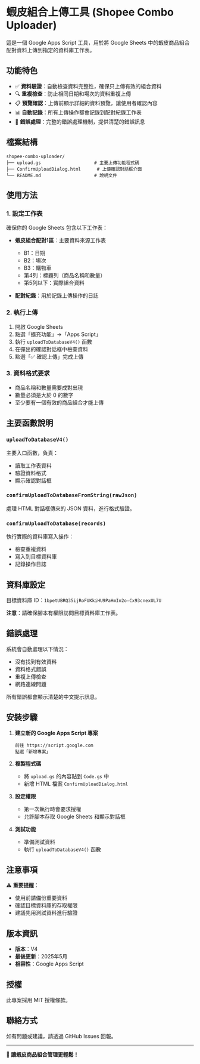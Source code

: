 # 蝦皮組合上傳工具 (Shopee Combo Uploader)

這是一個 Google Apps Script 工具，用於將 Google Sheets 中的蝦皮商品組合配對資料上傳到指定的資料庫工作表。

## 功能特色

- ✅ **資料驗證**：自動檢查資料完整性，確保只上傳有效的組合資料
- 🔍 **重複檢查**：防止相同日期和場次的資料重複上傳
- 📋 **預覽確認**：上傳前顯示詳細的資料預覽，讓使用者確認內容
- 📊 **自動記錄**：所有上傳操作都會記錄到配對紀錄工作表
- 🎯 **錯誤處理**：完整的錯誤處理機制，提供清楚的錯誤訊息

## 檔案結構

```
shopee-combo-uploader/
├── upload.gs                    # 主要上傳功能程式碼
├── ConfirmUploadDialog.html      # 上傳確認對話框介面
└── README.md                    # 說明文件
```

## 使用方法

### 1. 設定工作表

確保你的 Google Sheets 包含以下工作表：

- **蝦皮組合配對1區**：主要資料來源工作表
  - B1：日期
  - B2：場次
  - B3：購物車
  - 第4列：標題列（商品名稱和數量）
  - 第5列以下：實際組合資料

- **配對紀錄**：用於記錄上傳操作的日誌

### 2. 執行上傳

1. 開啟 Google Sheets
2. 點選「擴充功能」→「Apps Script」
3. 執行 `uploadToDatabaseV4()` 函數
4. 在彈出的確認對話框中檢查資料
5. 點選「✅ 確認上傳」完成上傳

### 3. 資料格式要求

- 商品名稱和數量需要成對出現
- 數量必須是大於 0 的數字
- 至少要有一個有效的商品組合才能上傳

## 主要函數說明

### `uploadToDatabaseV4()`
主要入口函數，負責：
- 讀取工作表資料
- 驗證資料格式
- 顯示確認對話框

### `confirmUploadToDatabaseFromString(rawJson)`
處理 HTML 對話框傳來的 JSON 資料，進行格式驗證。

### `confirmUploadToDatabase(records)`
執行實際的資料庫寫入操作：
- 檢查重複資料
- 寫入到目標資料庫
- 記錄操作日誌

## 資料庫設定

目標資料庫 ID：`1bpetUBRQ35ijRoFUKkiHU9PaHmIn2o-Cx93cnexUL7U`

**注意**：請確保腳本有權限訪問目標資料庫工作表。

## 錯誤處理

系統會自動處理以下情況：
- 沒有找到有效資料
- 資料格式錯誤
- 重複上傳檢查
- 網路連線問題

所有錯誤都會顯示清楚的中文提示訊息。

## 安裝步驟

1. **建立新的 Google Apps Script 專案**
   ```
   前往 https://script.google.com
   點選「新增專案」
   ```

2. **複製程式碼**
   - 將 `upload.gs` 的內容貼到 `Code.gs` 中
   - 新增 HTML 檔案 `ConfirmUploadDialog.html`

3. **設定權限**
   - 第一次執行時會要求授權
   - 允許腳本存取 Google Sheets 和顯示對話框

4. **測試功能**
   - 準備測試資料
   - 執行 `uploadToDatabaseV4()` 函數

## 注意事項

⚠️ **重要提醒**：
- 使用前請備份重要資料
- 確認目標資料庫的存取權限
- 建議先用測試資料進行驗證

## 版本資訊

- **版本**：V4
- **最後更新**：2025年5月
- **相容性**：Google Apps Script

## 授權

此專案採用 MIT 授權條款。

## 聯絡方式

如有問題或建議，請透過 GitHub Issues 回報。

---

**🎯 讓蝦皮商品組合管理更輕鬆！**
